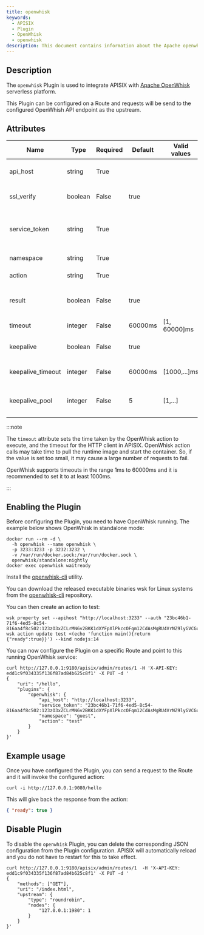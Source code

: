 ```yaml
---
title: openwhisk
keywords:
  - APISIX
  - Plugin
  - OpenWhisk
  - openwhisk
description: This document contains information about the Apache openwhisk Plugin.
---
```


<!--
#
# Licensed to the Apache Software Foundation (ASF) under one or more
# contributor license agreements.  See the NOTICE file distributed with
# this work for additional information regarding copyright ownership.
# The ASF licenses this file to You under the Apache License, Version 2.0
# (the "License"); you may not use this file except in compliance with
# the License.  You may obtain a copy of the License at
#
#     http://www.apache.org/licenses/LICENSE-2.0
#
# Unless required by applicable law or agreed to in writing, software
# distributed under the License is distributed on an "AS IS" BASIS,
# WITHOUT WARRANTIES OR CONDITIONS OF ANY KIND, either express or implied.
# See the License for the specific language governing permissions and
# limitations under the License.
#
-->

## Description

The `openwhisk` Plugin is used to integrate APISIX with [Apache OpenWhisk](https://openwhisk.apache.org) serverless platform.

This Plugin can be configured on a Route and requests will be send to the configured OpenWhish API endpoint as the upstream.

## Attributes

| Name              | Type    | Required | Default | Valid values | Description                                                                                                |
| ----------------- | ------- | -------- | ------- | ------------ | ---------------------------------------------------------------------------------------------------------- |
| api_host          | string  | True     |         |              | OpenWhisk API host address. For example, `https://localhost:3233`.                                         |
| ssl_verify        | boolean | False    | true    |              | When set to `true` verifies the SSL certificate.                                                           |
| service_token     | string  | True     |         |              | OpenWhisk service token. The format is `xxx:xxx` and it is passed through basic auth when calling the API. |
| namespace         | string  | True     |         |              | OpenWhisk namespace. For example `guest`.                                                                  |
| action            | string  | True     |         |              | OpenWhisk action. For example `hello`.                                                                     |
| result            | boolean | False    | true    |              | When set to `true` gets the action metadata (executes the function and gets response).                     |
| timeout           | integer | False    | 60000ms | [1, 60000]ms | OpenWhisk action and HTTP call timeout in ms.                                                              |
| keepalive         | boolean | False    | true    |              | When set to `true` keeps the connection alive for reuse.                                                   |
| keepalive_timeout | integer | False    | 60000ms | [1000,...]ms | Time is ms for connection to remain idle without closing.                                                  |
| keepalive_pool    | integer | False    | 5       | [1,...]      | Maximum number of requests that can be sent on this connection before closing it.                          |

:::note

The `timeout` attribute sets the time taken by the OpenWhisk action to execute, and the timeout for the HTTP client in APISIX. OpenWhisk action calls may take time to pull the runtime image and start the container. So, if the value is set too small, it may cause a large number of requests to fail.

OpenWhisk supports timeouts in the range 1ms to 60000ms and it is recommended to set it to at least 1000ms.

:::

## Enabling the Plugin

Before configuring the Plugin, you need to have OpenWhisk running. The example below shows OpenWhisk in standalone mode:

```shell
docker run --rm -d \
  -h openwhisk --name openwhisk \
  -p 3233:3233 -p 3232:3232 \
  -v /var/run/docker.sock:/var/run/docker.sock \
  openwhisk/standalone:nightly
docker exec openwhisk waitready
```

Install the [openwhisk-cli](https://github.com/apache/openwhisk-cli) utility.

You can download the released executable binaries wsk for Linux systems from the [openwhisk-cli](https://github.com/apache/openwhisk-cli) repository.

You can then create an action to test:

```shell
wsk property set --apihost "http://localhost:3233" --auth "23bc46b1-71f6-4ed5-8c54-816aa4f8c502:123zO3xZCLrMN6v2BKK1dXYFpXlPkccOFqm12CdAsMgRU4VrNZ9lyGVCGuMDGIwP"
wsk action update test <(echo 'function main(){return {"ready":true}}') --kind nodejs:14
```

You can now configure the Plugin on a specific Route and point to this running OpenWhisk service:

```shell
curl http://127.0.0.1:9180/apisix/admin/routes/1 -H 'X-API-KEY: edd1c9f034335f136f87ad84b625c8f1' -X PUT -d '
{
    "uri": "/hello",
    "plugins": {
        "openwhisk": {
            "api_host": "http://localhost:3233",
            "service_token": "23bc46b1-71f6-4ed5-8c54-816aa4f8c502:123zO3xZCLrMN6v2BKK1dXYFpXlPkccOFqm12CdAsMgRU4VrNZ9lyGVCGuMDGIwP",
            "namespace": "guest",
            "action": "test"
        }
    }
}'
```

## Example usage

Once you have configured the Plugin, you can send a request to the Route and it will invoke the configured action:

```shell
curl -i http://127.0.0.1:9080/hello
```

This will give back the response from the action:

```json
{ "ready": true }
```

## Disable Plugin

To disable the `openwhisk` Plugin, you can delete the corresponding JSON configuration from the Plugin configuration. APISIX will automatically reload and you do not have to restart for this to take effect.

```shell
curl http://127.0.0.1:9180/apisix/admin/routes/1  -H 'X-API-KEY: edd1c9f034335f136f87ad84b625c8f1' -X PUT -d '
{
    "methods": ["GET"],
    "uri": "/index.html",
    "upstream": {
        "type": "roundrobin",
        "nodes": {
            "127.0.0.1:1980": 1
        }
    }
}'
```
